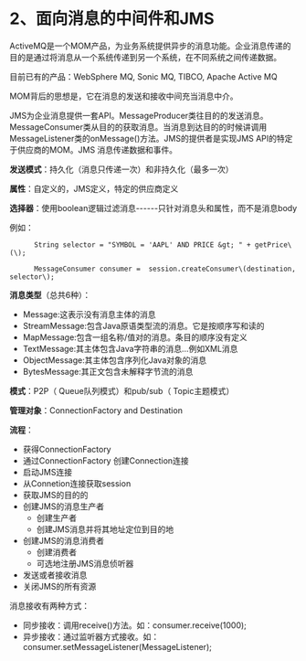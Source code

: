 # 2、面向消息的中间件和JMS



ActiveMQ是一个MOM产品，为业务系统提供异步的消息功能。企业消息传递的目的是通过将消息从一个系统传递到另一个系统，在不同系统之间传递数据。

目前已有的产品：WebSphere MQ, Sonic MQ, TIBCO, Apache Active MQ

MOM背后的思想是，它在消息的发送和接收中间充当消息中介。

JMS为企业消息提供一套API。MessageProducer类往目的的发送消息。MessageConsumer类从目的的获取消息。当消息到达目的的时候讲调用MessageListener类的onMessage\(\)方法。JMS的提供者是实现JMS API的特定于供应商的MOM。JMS 消息传递数据和事件。

**发送模式**：持久化（消息只传递一次）和非持久化（最多一次）

**属性**：自定义的，JMS定义，特定的供应商定义

**选择器**：使用boolean逻辑过滤消息------只针对消息头和属性，而不是消息body

例如：

```text
      String selector = "SYMBOL = 'AAPL' AND PRICE &gt; " + getPrice\(\); 

      MessageConsumer consumer =  session.createConsumer\(destination, selector\);
```

**消息类型**（总共6种）：

* Message:这表示没有消息主体的消息
* StreamMessage:包含Java原语类型流的消息。它是按顺序写和读的
* MapMessage:包含一组名称/值对的消息。条目的顺序没有定义
* TextMessage:其主体包含Java字符串的消息…例如XML消息
* ObjectMessage:其主体包含序列化Java对象的消息
* BytesMessage:其正文包含未解释字节流的消息

**模式**：P2P（ Queue队列模式）和pub/sub（ Topic主题模式）

**管理对象**：ConnectionFactory and Destination

**流程**：

* 获得ConnectionFactory
* 通过ConnectionFactory 创建Connection连接
* 启动JMS连接
* 从Connetion连接获取session
* 获取JMS的目的的
* 创建JMS的消息生产者
  * 创建生产者
  * 创建JMS消息并将其地址定位到目的地
* 创建JMS的消息消费者
  * 创建消费者
  * 可选地注册JMS消息侦听器
* 发送或者接收消息
* 关闭JMS的所有资源

消息接收有两种方式：

* 同步接收：调用receive\(\)方法。如：consumer.receive\(1000\);
* 异步接收：通过监听器方式接收。如：consumer.setMessageListener\(MessageListener\);

